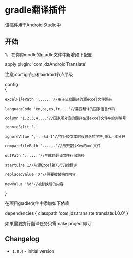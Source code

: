 # gradle翻译插件

该插件用于Android Studio中

## 开始

1，在你的modle的gradle文件中新增如下配置

apply plugin: 'com.jdzAndroid.Translate'

注意:config节点和android节点平级

config  
{    

    excelFilePath '......'//用于获取翻译的源excel文件路径
    
    languageCode 'en,de,es,fr,...'//需要翻译的国家语言代码
    
    column '1,2,3,4,...'//国家所对应的翻译在源excel文件中的列编号
    
    ignoreSplit '-'
    
    ignoreValue ',-，-%d-1'//在比较文本时候忽略的字符,默认-杠分开
    
    compareFilePath '......'//用于查找Key的xml文件
    
    outPath '......'//生成的翻译文件存储路径
    
    startLine 1//从源Excel第几行开始翻译
    
    replacedValue 'X'//需要被替换的内容
    
    newValue '%d'//被替换后的内容
 }

在项目gradle文件中添加如下依赖

dependencies 
{
     classpath 'com.jdz.translate:translate:1.0.0'
}
    

如果需要执行翻译任务只需make project即可


## Changelog
- `1.0.0` - initial version
